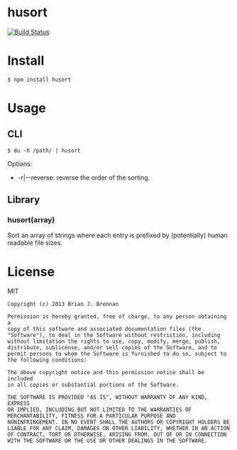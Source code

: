 # husort
[![Build Status](https://secure.travis-ci.org/brianloveswords/husort)](http://travis-ci.org/brianloveswords/husort)

# Install
```bash
$ npm install husort
```

# Usage

## CLI

```
$ du -h /path/ | husort
```
Options:
* -r|--reverse: reverse the order of the sorting.

## Library

### husort(array)

Sort an array of strings where each entry is prefixed by (potentially)
human readable file sizes.

# License

MIT

```
Copyright (c) 2013 Brian J. Brennan

Permission is hereby granted, free of charge, to any person obtaining a
copy of this software and associated documentation files (the
"Software"), to deal in the Software without restriction, including
without limitation the rights to use, copy, modify, merge, publish,
distribute, sublicense, and/or sell copies of the Software, and to
permit persons to whom the Software is furnished to do so, subject to
the following conditions:

The above copyright notice and this permission notice shall be included
in all copies or substantial portions of the Software.

THE SOFTWARE IS PROVIDED "AS IS", WITHOUT WARRANTY OF ANY KIND, EXPRESS
OR IMPLIED, INCLUDING BUT NOT LIMITED TO THE WARRANTIES OF
MERCHANTABILITY, FITNESS FOR A PARTICULAR PURPOSE AND
NONINFRINGEMENT. IN NO EVENT SHALL THE AUTHORS OR COPYRIGHT HOLDERS BE
LIABLE FOR ANY CLAIM, DAMAGES OR OTHER LIABILITY, WHETHER IN AN ACTION
OF CONTRACT, TORT OR OTHERWISE, ARISING FROM, OUT OF OR IN CONNECTION
WITH THE SOFTWARE OR THE USE OR OTHER DEALINGS IN THE SOFTWARE.
```
